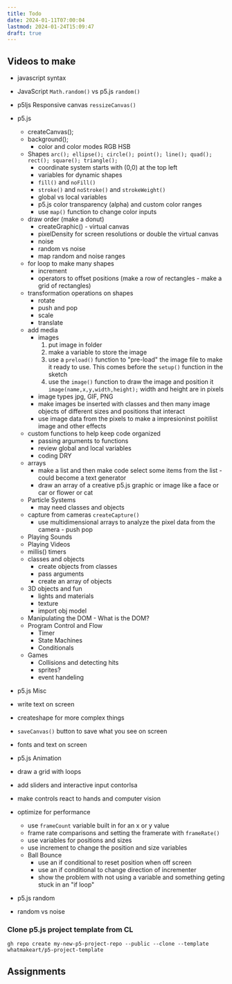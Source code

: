 ```yaml
---
title: Todo
date: 2024-01-11T07:00:04
lastmod: 2024-01-24T15:09:47
draft: true
---
```


## Videos to make

- javascript syntax

- JavaScript `Math.random()` vs p5.js `random()`
- p5ljs Responsive canvas `ressizeCanvas()`

- p5.js

  - createCanvas();
  - background();
    - color and color modes RGB HSB
  - Shapes `arc(); ellipse(); circle(); point(); line(); quad(); rect(); square(); triangle();`
    - coordinate system starts with (0,0) at the top left
    - variables for dynamic shapes
    - `fill()` and `noFill()`
    - `stroke()` and `noStroke()` and `strokeWeight()`
    - global vs local variables
    - p5.js color transparency (alpha) and custom color ranges
    - use `map()` function to change color inputs
  - draw order (make a donut)
    - createGraphic() - virtual canvas
    - pixelDensity for screen resolutions or double the virtual canvas
    - noise
    - random vs noise
    - map random and noise ranges
  - for loop to make many shapes
    - increment
    - operators to offset positions (make a row of rectangles - make a grid of rectangles)
  - transformation operations on shapes
    - rotate
    - push and pop
    - scale
    - translate
  - add media
    - images
      1. put image in folder
      2. make a variable to store the image
      3. use a `preload()` function to "pre-load" the image file to make it ready to use. This comes before the `setup()` function in the sketch
      4. use the `image()` function to draw the image and position it `image(name,x,y,width,height);` width and height are in pixels
    - image types jpg, GIF, PNG
    - make images be inserted with classes and then many image objects of different sizes and positions that interact
    - use image data from the pixels to make a impresioninst poitilist image and other effects
  - custom functions to help keep code organized
    - passing arguments to functions
    - review global and local variables
    - coding DRY
  - arrays
    - make a list and then make code select some items from the list - could become a text generator
    - draw an array of a creative p5.js graphic or image like a face or car or flower or cat
  - Particle Systems
    - may need classes and objects
  - capture from cameras `createCapture()`
    - use multidimensional arrays to analyze the pixel data from the camera - push pop
  - Playing Sounds
  - Playing Videos
  - millis() timers
  - classes and objects
    - create objects from classes
    - pass arguments
    - create an array of objects
  - 3D objects and fun
    - lights and materials
    - texture
    - import obj model
  - Manipulating the DOM - What is the DOM?
  - Program Control and Flow
    - Timer
    - State Machines
    - Conditionals
  - Games
    - Collisions and detecting hits
    - sprites?
    - event handeling

- p5.js Misc
- write text on screen
- createshape for more complex things
- `saveCanvas()` button to save what you see on screen
- fonts and text on screen
- p5.js Animation
- draw a grid with loops
- add sliders and interactive input contorlsa
- make controls react to hands and computer vision
- optimize for performance

  - use `frameCount` variable built in for an x or y value
  - frame rate comparisons and setting the framerate with `frameRate()`
  - use variables for positions and sizes
  - use increment to change the position and size variables
  - Ball Bounce
    - use an if conditional to reset position when off screen
    - use an if conditional to change direction of incrementer
    - show the problem with not using a variable and something geting stuck in an "if loop"

- p5.js random
- random vs noise

### Clone p5.js project template from CL

`gh repo create my-new-p5-project-repo --public --clone --template whatmakeart/p5-project-template`

## Assignments

